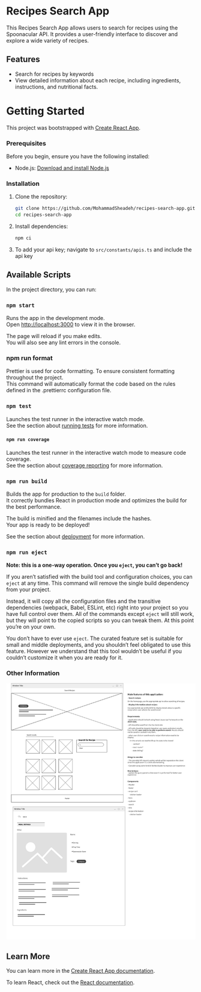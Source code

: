 # Recipes Search App

This Recipes Search App allows users to search for recipes using the Spoonacular API. It
provides a user-friendly interface to discover and explore a wide variety of recipes.

## Features

- Search for recipes by keywords
- View detailed information about each recipe, including ingredients, instructions, and
  nutritional facts.

# Getting Started

This project was bootstrapped with
[Create React App](https://github.com/facebook/create-react-app).

### Prerequisites

Before you begin, ensure you have the following installed:

- Node.js: [Download and install Node.js](https://nodejs.org/)

### Installation

1. Clone the repository:

   ```bash
   git clone https://github.com/MohammadSheadeh/recipes-search-app.git
   cd recipes-search-app
   ```

2. Install dependencies:
   ```bash
   npm ci
   ```
3. To add your api key; navigate to `src/constants/apis.ts` and include the api key

## Available Scripts

In the project directory, you can run:

### `npm start`

Runs the app in the development mode.\
Open [http://localhost:3000](http://localhost:3000) to view it in the browser.

The page will reload if you make edits.\
You will also see any lint errors in the console.

### npm run format

Prettier is used for code formatting. To ensure consistent formatting throughout the project.\
This command will automatically format the code based on the rules defined in the .prettierrc configuration
file.

### `npm test`

Launches the test runner in the interactive watch mode.\
See the section about [running tests](https://facebook.github.io/create-react-app/docs/running-tests)
for more information.

#### `npm run coverage`

Launches the test runner in the interactive watch mode to measure code coverage.\
See the section about [coverage reporting](https://create-react-app.dev/docs/running-tests/#coverage-reporting)
for more information.

### `npm run build`

Builds the app for production to the `build` folder.\
It correctly bundles React in production mode and optimizes the build for the best performance.

The build is minified and the filenames include the hashes.\
Your app is ready to be deployed!

See the section about [deployment](https://facebook.github.io/create-react-app/docs/deployment)
for more information.

### `npm run eject`

**Note: this is a one-way operation. Once you `eject`, you can’t go back!**

If you aren’t satisfied with the build tool and configuration choices, you can `eject` at any
time. This command will remove the single build dependency from your project.

Instead, it will copy all the configuration files and the transitive dependencies (webpack,
Babel, ESLint, etc) right into your project so you have full control over them. All of the
commands except `eject` will still work, but they will point to the copied scripts so you can
tweak them. At this point you’re on your own.

You don’t have to ever use `eject`. The curated feature set is suitable for small and middle
deployments, and you shouldn’t feel obligated to use this feature. However we understand that
this tool wouldn’t be useful if you couldn’t customize it when you are ready for it.

### Other Information

<img src="./design.png" alt="system design" />

## Learn More

You can learn more in the
[Create React App documentation](https://facebook.github.io/create-react-app/docs/getting-started).

To learn React, check out the [React documentation](https://reactjs.org/).
